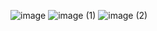 ![image](https://github.com/user-attachments/assets/a2439f2b-65c4-44ab-b098-17f7217e300a)
![image (1)](https://github.com/user-attachments/assets/fab552c1-4e62-4c1a-bc74-8eba76ed19f7)
![image (2)](https://github.com/user-attachments/assets/fe0a12e3-77b9-4a04-8a2d-0702c5b0c6ca)
